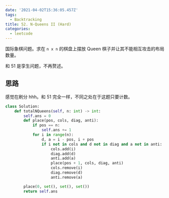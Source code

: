 ```yaml
---
date: '2021-04-02T15:36:05.457Z'
tags:
  - Backtracking
title: 52. N-Queens II (Hard)
categories:
  - leetcode
---
```


国际象棋问题。求在 `n x n` 的棋盘上摆放 Queen 棋子并让其不能相互攻击的布局数量。

和 51 是孪生问题，不再赘述。

<!-- more -->

## 思路

感觉在刷分 hhh。和 51 完全一样，不同之处在于这题只要计数。

```python
class Solution:
    def totalNQueens(self, n: int) -> int:
        self.ans = 0
        def place(pos, cols, diag, anti):
            if pos == n:
                self.ans += 1
            for i in range(n):
                d, a = i - pos, i + pos
                if i not in cols and d not in diag and a not in anti:
                    cols.add(i)
                    diag.add(d)
                    anti.add(a)
                    place(pos + 1, cols, diag, anti)
                    cols.remove(i)
                    diag.remove(d)
                    anti.remove(a)

        place(0, set(), set(), set())
        return self.ans
```
